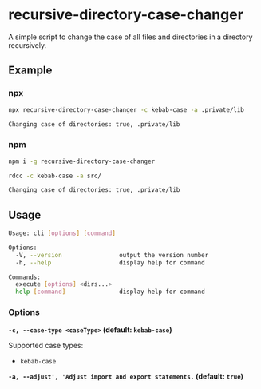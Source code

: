 # recursive-directory-case-changer

A simple script to change the case of all files and directories in a directory recursively.

## Example

### npx

```bash
npx recursive-directory-case-changer -c kebab-case -a .private/lib

Changing case of directories: true, .private/lib
```

### npm

```bash
npm i -g recursive-directory-case-changer

rdcc -c kebab-case -a src/

Changing case of directories: true, .private/lib
```

## Usage

```bash
Usage: cli [options] [command]

Options:
  -V, --version                output the version number
  -h, --help                   display help for command

Commands:
  execute [options] <dirs...>
  help [command]               display help for command
```

### Options

**`-c, --case-type <caseType>` (default: `kebab-case`)**

Supported case types:

- `kebab-case`

**`-a, --adjust', 'Adjust import and export statements.` (default: `true`)**
